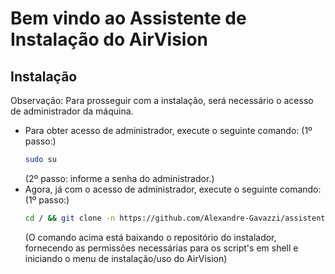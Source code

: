 # Bem vindo ao Assistente de Instalação do AirVision

## Instalação

Observação: Para prosseguir com a instalação, será necessário o acesso de administrador da máquina.
 - Para obter acesso de administrador, execute o seguinte comando:
    (1º passo:)
    ```sh
    sudo su
    ```
    (2º passo: informe a senha do administrador.)
 - Agora, já com o acesso de administrador, execute o seguinte comando:
    (1º passo:)
    ```sh
    cd / && git clone -n https://github.com/Alexandre-Gavazzi/assistente-instalacao-sh.git && cd /./assistente-instalacao-sh && git checkout main airvision-install-menu.sh && git checkout main includes && chmod +x airvision-install-menu.sh && chmod +x includes/* && cd /./assistente-instalacao-sh && ./airvision-install-menu.sh
    ```
    (O comando acima está baixando o repositório do instalador, fornecendo as permissões necessárias para os script's em shell e iniciando o menu de instalação/uso do AirVision)